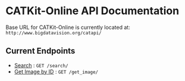 # CATKit-Online API Documentation

Base URL for CATKit-Online is currently located at:
`http://www.bigdatavision.org/catapi/`

## Current Endpoints

* [Search](endpoints/search.md) : `GET /search/`
* [Get Image by ID](endpoints/get_image.md) : `GET /get_image/`
